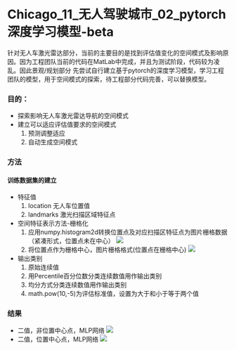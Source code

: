 # Chicago_11_无人驾驶城市_02_pytorch深度学习模型-beta
针对无人车激光雷达部分，当前的主要目的是找到评估值变化的空间模式及影响原因。因为工程团队当前的代码在MatLab中完成，并且为测试阶段，代码较为凌乱。因此景观/规划部分
先尝试自行建立基于pytorch的深度学习模型，学习工程团队的模型，用于空间模式的探索，待工程部分代码完善，可以替换模型。
### 目的：
* 探索影响无人车激光雷达导航的空间模式
* 建立可以适应评估值要求的空间模式
  1. 预测调整适应
  2. 自动生成空间模式
### 方法
#### 训练数据集的建立
* 特征值
  1. location 无人车位置值
  2. landmarks  激光扫描区域特征点
* 空间特征表示方法-栅格化
  1. 应用numpy.histogram2d转换位置点及对应扫描区特征点为图片栅格数据（紧凑形式，位置点未在中心）
  ![](https://github.com/richieBao/python-urbanPlanning/blob/master/images/41_02.jpg)
  2. 将位置点作为栅格中心，图片栅格格式(位置点在栅格中心)
  ![](https://github.com/richieBao/python-urbanPlanning/blob/master/images/41_01.jpg)
* 输出类别
  1. 原始连续值
  2. 用Percentile百分位数分类连续数值用作输出类别
  3. 均分方式分类连续数值用作输出类别
  4. math.pow(10,-5)为评估标准值，设置为大于和小于等于两个值
### 结果
* 二值，非位置中心点，MLP网络
![](https://github.com/richieBao/python-urbanPlanning/blob/master/images/41_04.jpg)
* 二值，位置中心点，MLP网络
![](https://github.com/richieBao/python-urbanPlanning/blob/master/images/41_03.jpg)
